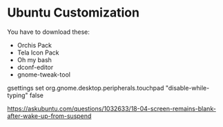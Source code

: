 # Ubuntu Customization
You have to download these:
- Orchis Pack
- Tela Icon Pack
- Oh my bash
- dconf-editor
- gnome-tweak-tool

gsettings set org.gnome.desktop.peripherals.touchpad "disable-while-typing" false

https://askubuntu.com/questions/1032633/18-04-screen-remains-blank-after-wake-up-from-suspend
